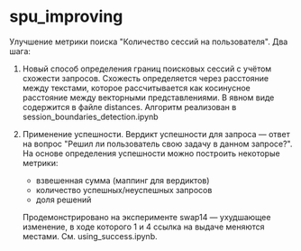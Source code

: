 # spu_improving

Улучшение метрики поиска "Количество сессий на пользователя". 
Два шага:
1) Новый способ определения границ поисковых сессий с учётом схожести запросов. Схожесть определяется через расстояние между текстами, которое рассчитывается как косинусное расстояние между векторными представлениями. В явном виде содержится в файле distances. Алгоритм реализован в session_boundaries_detection.ipynb   
2) Применение успешности. Вердикт успешности для запроса — ответ на вопрос "Решил ли пользователь свою задачу в данном запросе?". На основе определения успешности можно построить некоторые метрики:
   - взвешенная сумма (маппинг для вердиктов)
   - количество успешных/неуспешных запросов
   - доля решений

   Продемонстрировано на эксперименте swap14 — ухудшающее изменение, в ходе которого 1 и 4 ссылка на выдаче меняются местами. См. using_success.ipynb. 
